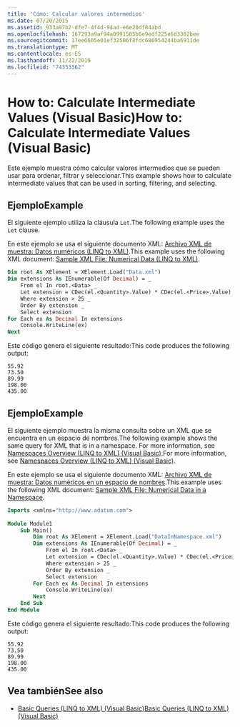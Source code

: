 ```yaml
---
title: 'Cómo: Calcular valores intermedios'
ms.date: 07/20/2015
ms.assetid: 933a97b2-dfe7-4f4d-94ad-e6e20df84abd
ms.openlocfilehash: 167293a9af94a0991505b6e9edf225e6d3382bee
ms.sourcegitcommit: 17ee6605e01ef32506f8fdc686954244ba6911de
ms.translationtype: MT
ms.contentlocale: es-ES
ms.lasthandoff: 11/22/2019
ms.locfileid: "74353362"
---
```

# <a name="how-to-calculate-intermediate-values-visual-basic"></a><span data-ttu-id="668a0-102">How to: Calculate Intermediate Values (Visual Basic)</span><span class="sxs-lookup"><span data-stu-id="668a0-102">How to: Calculate Intermediate Values (Visual Basic)</span></span>
<span data-ttu-id="668a0-103">Este ejemplo muestra cómo calcular valores intermedios que se pueden usar para ordenar, filtrar y seleccionar.</span><span class="sxs-lookup"><span data-stu-id="668a0-103">This example shows how to calculate intermediate values that can be used in sorting, filtering, and selecting.</span></span>  
  
## <a name="example"></a><span data-ttu-id="668a0-104">Ejemplo</span><span class="sxs-lookup"><span data-stu-id="668a0-104">Example</span></span>  
 <span data-ttu-id="668a0-105">El siguiente ejemplo utiliza la cláusula `Let`.</span><span class="sxs-lookup"><span data-stu-id="668a0-105">The following example uses the `Let` clause.</span></span>  
  
 <span data-ttu-id="668a0-106">En este ejemplo se usa el siguiente documento XML: [Archivo XML de muestra: Datos numéricos (LINQ to XML)](../../../../visual-basic/programming-guide/concepts/linq/sample-xml-file-numerical-data-linq-to-xml.md).</span><span class="sxs-lookup"><span data-stu-id="668a0-106">This example uses the following XML document: [Sample XML File: Numerical Data (LINQ to XML)](../../../../visual-basic/programming-guide/concepts/linq/sample-xml-file-numerical-data-linq-to-xml.md).</span></span>  
  
```vb  
Dim root As XElement = XElement.Load("Data.xml")  
Dim extensions As IEnumerable(Of Decimal) = _  
    From el In root.<Data> _  
    Let extension = CDec(el.<Quantity>.Value) * CDec(el.<Price>.Value) _  
    Where extension > 25 _  
    Order By extension _  
    Select extension  
For Each ex As Decimal In extensions  
    Console.WriteLine(ex)  
Next  
```  
  
 <span data-ttu-id="668a0-107">Este código genera el siguiente resultado:</span><span class="sxs-lookup"><span data-stu-id="668a0-107">This code produces the following output:</span></span>  
  
```console  
55.92  
73.50  
89.99  
198.00  
435.00  
```  
  
## <a name="example"></a><span data-ttu-id="668a0-108">Ejemplo</span><span class="sxs-lookup"><span data-stu-id="668a0-108">Example</span></span>  
 <span data-ttu-id="668a0-109">El siguiente ejemplo muestra la misma consulta sobre un XML que se encuentra en un espacio de nombres.</span><span class="sxs-lookup"><span data-stu-id="668a0-109">The following example shows the same query for XML that is in a namespace.</span></span> <span data-ttu-id="668a0-110">For more information, see [Namespaces Overview (LINQ to XML) (Visual Basic)](namespaces-overview-linq-to-xml.md).</span><span class="sxs-lookup"><span data-stu-id="668a0-110">For more information, see [Namespaces Overview (LINQ to XML) (Visual Basic)](namespaces-overview-linq-to-xml.md).</span></span>  
  
 <span data-ttu-id="668a0-111">En este ejemplo se usa el siguiente documento XML: [Archivo XML de muestra: Datos numéricos en un espacio de nombres](../../../../visual-basic/programming-guide/concepts/linq/sample-xml-file-numerical-data-in-a-namespace.md).</span><span class="sxs-lookup"><span data-stu-id="668a0-111">This example uses the following XML document: [Sample XML File: Numerical Data in a Namespace](../../../../visual-basic/programming-guide/concepts/linq/sample-xml-file-numerical-data-in-a-namespace.md).</span></span>  
  
```vb  
Imports <xmlns="http://www.adatum.com">  
  
Module Module1  
    Sub Main()  
        Dim root As XElement = XElement.Load("DataInNamespace.xml")  
        Dim extensions As IEnumerable(Of Decimal) = _  
            From el In root.<Data> _  
            Let extension = CDec(el.<Quantity>.Value) * CDec(el.<Price>.Value) _  
            Where extension > 25 _  
            Order By extension _  
            Select extension  
        For Each ex As Decimal In extensions  
            Console.WriteLine(ex)  
        Next  
    End Sub  
End Module  
```  
  
 <span data-ttu-id="668a0-112">Este código genera el siguiente resultado:</span><span class="sxs-lookup"><span data-stu-id="668a0-112">This code produces the following output:</span></span>  
  
```console  
55.92  
73.50  
89.99  
198.00  
435.00  
```  
  
## <a name="see-also"></a><span data-ttu-id="668a0-113">Vea también</span><span class="sxs-lookup"><span data-stu-id="668a0-113">See also</span></span>

- [<span data-ttu-id="668a0-114">Basic Queries (LINQ to XML) (Visual Basic)</span><span class="sxs-lookup"><span data-stu-id="668a0-114">Basic Queries (LINQ to XML) (Visual Basic)</span></span>](../../../../visual-basic/programming-guide/concepts/linq/basic-queries-linq-to-xml.md)
